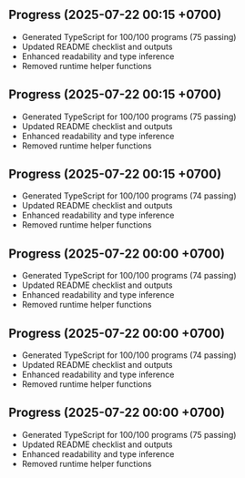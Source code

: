 ## Progress (2025-07-22 00:15 +0700)
- Generated TypeScript for 100/100 programs (75 passing)
- Updated README checklist and outputs
- Enhanced readability and type inference
- Removed runtime helper functions

## Progress (2025-07-22 00:15 +0700)
- Generated TypeScript for 100/100 programs (75 passing)
- Updated README checklist and outputs
- Enhanced readability and type inference
- Removed runtime helper functions
## Progress (2025-07-22 00:15 +0700)
- Generated TypeScript for 100/100 programs (74 passing)
- Updated README checklist and outputs
- Enhanced readability and type inference
- Removed runtime helper functions
## Progress (2025-07-22 00:00 +0700)
- Generated TypeScript for 100/100 programs (74 passing)
- Updated README checklist and outputs
- Enhanced readability and type inference
- Removed runtime helper functions
## Progress (2025-07-22 00:00 +0700)
- Generated TypeScript for 100/100 programs (74 passing)
- Updated README checklist and outputs
- Enhanced readability and type inference
- Removed runtime helper functions
## Progress (2025-07-22 00:00 +0700)
- Generated TypeScript for 100/100 programs (75 passing)
- Updated README checklist and outputs
- Enhanced readability and type inference
- Removed runtime helper functions
